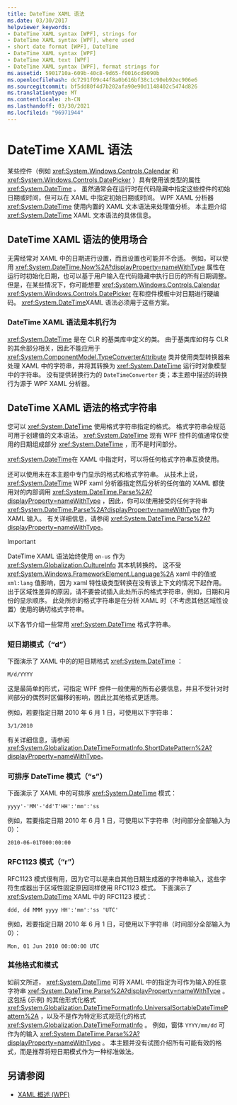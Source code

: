 ```yaml
---
title: DateTime XAML 语法
ms.date: 03/30/2017
helpviewer_keywords:
- DateTime XAML syntax [WPF], strings for
- DateTime XAML syntax [WPF], where used
- short date format [WPF], DateTime
- DateTime XAML syntax [WPF]
- DateTime XAML text [WPF]
- DateTime XAML syntax [WPF], format strings for
ms.assetid: 5901710a-609b-40c8-9d65-f0016cd9090b
ms.openlocfilehash: dc7291f09c44f8a0b616bf38c1c90eb92ec906e6
ms.sourcegitcommit: bf5dd80f4d7b202afa90e90d1148402c5474d826
ms.translationtype: MT
ms.contentlocale: zh-CN
ms.lasthandoff: 03/30/2021
ms.locfileid: "96971944"
---
```

# <a name="datetime-xaml-syntax"></a>DateTime XAML 语法
某些控件（例如 <xref:System.Windows.Controls.Calendar> 和 <xref:System.Windows.Controls.DatePicker> ）具有使用该类型的属性 <xref:System.DateTime> 。 虽然通常会在运行时在代码隐藏中指定这些控件的初始日期或时间，但可以在 XAML 中指定初始日期或时间。 WPF XAML 分析器 <xref:System.DateTime> 使用内置的 XAML 文本语法来处理值分析。 本主题介绍 <xref:System.DateTime> XAML 文本语法的具体信息。  

<a name="where_datetime_xaml_syntax_is_used"></a>
## <a name="when-to-use-datetime-xaml-syntax"></a>DateTime XAML 语法的使用场合  
 无需经常对 XAML 中的日期进行设置，而且设置也可能并不合适。 例如，可以使用 <xref:System.DateTime.Now%2A?displayProperty=nameWithType> 属性在运行时初始化日期，也可以基于用户输入在代码隐藏中执行日历的所有日期调整。 但是，在某些情况下，你可能想要 <xref:System.Windows.Controls.Calendar> <xref:System.Windows.Controls.DatePicker> 在和控件模板中对日期进行硬编码。 <xref:System.DateTime>XAML 语法必须用于这些方案。  
  
### <a name="datetime-xaml-syntax-is-a-native-behavior"></a>DateTime XAML 语法是本机行为  
 <xref:System.DateTime> 是在 CLR 的基类库中定义的类。 由于基类库如何与 CLR 的其余部分相关，因此不能应用于 <xref:System.ComponentModel.TypeConverterAttribute> 类并使用类型转换器来处理 XAML 中的字符串，并将其转换为 <xref:System.DateTime> 运行时对象模型中的字符串。 没有提供转换行为的 `DateTimeConverter` 类；本主题中描述的转换行为源于 WPF XAML 分析器。  
  
<a name="format_strings_for_datetime_xaml_syntax"></a>
## <a name="format-strings-for-datetime-xaml-syntax"></a>DateTime XAML 语法的格式字符串  
 您可以 <xref:System.DateTime> 使用格式字符串指定的格式。 格式字符串会规范可用于创建值的文本语法。 <xref:System.DateTime> 现有 WPF 控件的值通常仅使用的日期组成部分 <xref:System.DateTime> ，而不是时间部分。  
  
 <xref:System.DateTime>在 XAML 中指定时，可以将任何格式字符串互换使用。  
  
 还可以使用未在本主题中专门显示的格式和格式字符串。 从技术上说， <xref:System.DateTime> WPF xaml 分析器指定然后分析的任何值的 XAML 都使用对的内部调用 <xref:System.DateTime.Parse%2A?displayProperty=nameWithType> ，因此，你可以使用接受的任何字符串 <xref:System.DateTime.Parse%2A?displayProperty=nameWithType> 作为 XAML 输入。 有关详细信息，请参阅 <xref:System.DateTime.Parse%2A?displayProperty=nameWithType>。  
  
> [!IMPORTANT]
> DateTime XAML 语法始终使用 `en-us` 作为 <xref:System.Globalization.CultureInfo> 其本机转换的。 这不受 <xref:System.Windows.FrameworkElement.Language%2A> xaml 中的值或 `xml:lang` 值影响，因为 xaml 特性级类型转换在没有该上下文的情况下起作用。 出于区域性差异的原因，请不要尝试插入此处所示的格式字符串，例如，日期和月份的显示顺序。 此处所示的格式字符串是在分析 XAML 时（不考虑其他区域性设置）使用的确切格式字符串。  
  
 以下各节介绍一些常用 <xref:System.DateTime> 格式字符串。  
  
### <a name="short-date-pattern-d"></a>短日期模式（“d”）  
 下面演示了 XAML 中的的短日期格式 <xref:System.DateTime> ：  
  
 `M/d/YYYY`  
  
 这是最简单的形式，可指定 WPF 控件一般使用的所有必要信息，并且不受针对时间部分的偶然时区偏移的影响，因此比其他格式更适用。  
  
 例如，若要指定日期 2010 年 6 月 1 日，可使用以下字符串：  
  
 `3/1/2010`  
  
 有关详细信息，请参阅 <xref:System.Globalization.DateTimeFormatInfo.ShortDatePattern%2A?displayProperty=nameWithType>。  
  
### <a name="sortable-datetime-pattern-s"></a>可排序 DateTime 模式（“s”）  
 下面演示了 XAML 中的可排序 <xref:System.DateTime> 模式：  
  
 `yyyy'-'MM'-'dd'T'HH':'mm':'ss`  
  
 例如，若要指定日期 2010 年 6 月 1 日，可使用以下字符串（时间部分全部输入为 0）：  
  
 `2010-06-01T000:00:00`  
  
### <a name="rfc1123-pattern-r"></a>RFC1123 模式（“r”）  
 RFC1123 模式很有用，因为它可以是来自其他日期生成器的字符串输入，这些字符生成器出于区域性固定原因同样使用 RFC1123 模式。 下面演示了 <xref:System.DateTime> XAML 中的 RFC1123 模式：  
  
 `ddd, dd MMM yyyy HH':'mm':'ss 'UTC'`  
  
 例如，若要指定日期 2010 年 6 月 1 日，可使用以下字符串（时间部分全部输入为 0）：  
  
 `Mon, 01 Jun 2010 00:00:00 UTC`  
  
### <a name="other-formats-and-patterns"></a>其他格式和模式  
 如前文所述， <xref:System.DateTime> 可将 XAML 中的指定为可作为输入的任意字符串 <xref:System.DateTime.Parse%2A?displayProperty=nameWithType> 。 这包括 (示例) 的其他形式化格式 <xref:System.Globalization.DateTimeFormatInfo.UniversalSortableDateTimePattern%2A> ，以及不是作为特定形式规范化的格式 <xref:System.Globalization.DateTimeFormatInfo> 。 例如，窗体 `YYYY/mm/dd` 可作为的输入 <xref:System.DateTime.Parse%2A?displayProperty=nameWithType> 。 本主题并没有试图介绍所有可能有效的格式，而是推荐将短日期模式作为一种标准做法。  
  
## <a name="see-also"></a>另请参阅

- [XAML 概述 (WPF)](/dotnet/desktop-wpf/fundamentals/xaml)
